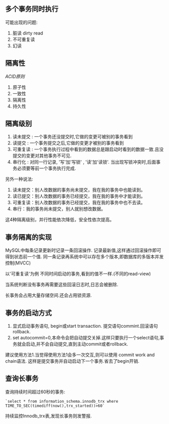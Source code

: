 

## 多个事务同时执行

可能出现的问题: 
1. 脏读 dirty read
2. 不可重复读
3. 幻读


## 隔离性

*ACID原则*
1. 原子性
2. 一致性
3. 隔离性
4. 持久性

## 隔离级别

1. 读未提交 : 一个事务还没提交时,它做的变更可被别的事务看到
2. 读提交 :  一个事务提交之后,它做的变更才被别的事务看到
3. 可重复读 : 一个事务执行过程中看到的数据总是跟启动时看到的数据一致.且没提交的变更对其他事务不可见.
4. 串行化 : 对同一行记录, '写'加'写锁' ,  '读'加'读锁'. 当出现写锁冲突时,后面事务必须要等前一个事务执行完成.

另外一种说法:

1. 读未提交：别人改数据的事务尚未提交，我在我的事务中也能读到。
2. 读已提交：别人改数据的事务已经提交，我在我的事务中才能读到。
3. 可重复读：别人改数据的事务已经提交，我在我的事务中也不去读。
4. 串行：我的事务尚未提交，别人就别想改数据。

这4种隔离级别，并行性能依次降低，安全性依次提高。


## 事务隔离的实现

MySQL中每条记录更新时记录一条回滚操作. 记录最新值,这样通过回滚操作即可得到状态前一个值. 同一条记录再系统中可以存在多个版本,即数据库的多版本并发控制(MVCC)

以'可重复读'为例
不同时间启动的事务,看到的值不一样.(不同的read-view)

当系统判断没有事务再需要这些回滚日志时,日志会被删除.

长事务会占用大量存储空间.还会占用锁资源.

## 事务的启动方式

1. 显式启动事务语句, begin或start transaction. 提交语句commint.回滚语句rollback.
2. set autocommit=0,本命令会把自动提交关掉.这样只要执行一个select语句,事务就会启动,并不会自动提交,直到主动commit或者rollback.

建议使用方法1.当觉得使用方法1会多一次交互,则可以使用 commit work and chain语法. 这样是提交事务并自动启动下一个事务.省去了begin开销. 

## 查询长事务

查询持续时间超过60秒的事务:

    `select * from information_schema.innodb_trx where TIME_TO_SEC(timediff(now(),trx_started))>60`

持续监控Innodb_trx表,发现长事务则发警报.